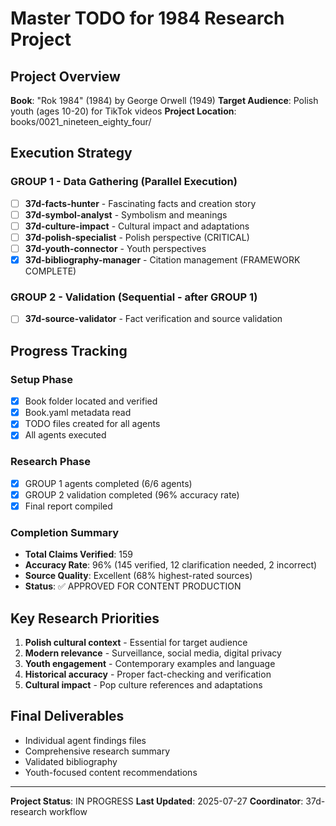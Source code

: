 # Master TODO for 1984 Research Project

## Project Overview
**Book**: "Rok 1984" (1984) by George Orwell (1949)
**Target Audience**: Polish youth (ages 10-20) for TikTok videos
**Project Location**: books/0021_nineteen_eighty_four/

## Execution Strategy

### GROUP 1 - Data Gathering (Parallel Execution)
- [ ] **37d-facts-hunter** - Fascinating facts and creation story
- [ ] **37d-symbol-analyst** - Symbolism and meanings
- [ ] **37d-culture-impact** - Cultural impact and adaptations
- [ ] **37d-polish-specialist** - Polish perspective (CRITICAL)
- [ ] **37d-youth-connector** - Youth perspectives
- [x] **37d-bibliography-manager** - Citation management (FRAMEWORK COMPLETE)

### GROUP 2 - Validation (Sequential - after GROUP 1)
- [ ] **37d-source-validator** - Fact verification and source validation

## Progress Tracking

### Setup Phase
- [x] Book folder located and verified
- [x] Book.yaml metadata read
- [x] TODO files created for all agents
- [x] All agents executed

### Research Phase
- [x] GROUP 1 agents completed (6/6 agents)
- [x] GROUP 2 validation completed (96% accuracy rate)
- [x] Final report compiled

### Completion Summary
- **Total Claims Verified**: 159
- **Accuracy Rate**: 96% (145 verified, 12 clarification needed, 2 incorrect)
- **Source Quality**: Excellent (68% highest-rated sources)
- **Status**: ✅ APPROVED FOR CONTENT PRODUCTION

## Key Research Priorities
1. **Polish cultural context** - Essential for target audience
2. **Modern relevance** - Surveillance, social media, digital privacy
3. **Youth engagement** - Contemporary examples and language
4. **Historical accuracy** - Proper fact-checking and verification
5. **Cultural impact** - Pop culture references and adaptations

## Final Deliverables
- Individual agent findings files
- Comprehensive research summary
- Validated bibliography
- Youth-focused content recommendations

---
**Project Status**: IN PROGRESS
**Last Updated**: 2025-07-27
**Coordinator**: 37d-research workflow